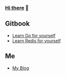 ### [Hi there](https://raw.githubusercontent.com/gith-u-b/resource_share/master/sai_compression.gif) 👋

## Gitbook
- [Learn Go for yourself](https://go.step-by-step.wiki)
- [Learn Redis for yourself](https://redis.step-by-step.wiki)

## Me
- [My Blog](https://sai.show)
